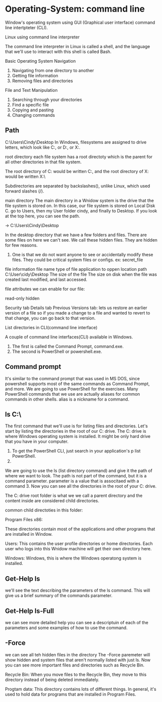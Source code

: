 # Operating-System: command line

Window's operating system
using GUI (Graphical user interface)
command line intertpteter (CLI).

Linux
using command line interpreter

The command line interpreter in Linux is called a shell,
and the language that we'll use to interact with this shell is called Bash.

Basic Operating System Navigation
1. Navigating from one directory to another
2. Getting file information
3. Removing files and directories

File and Text Manipulation

1. Searching through your directories
2. Find a specific file
3. Copying and pasting
4. Changing commands

## Path

C:\Users\Cindy\Desktop
In Windows, filesystems are assigned to drive letters, which look like C:, or D:, or X:.

root directory
each file system has a root directoty 
which is the parent for all other directories in that file system.

The root directory of C: would be written C:\,
and the root directory of X: would be written X:\


Subdirectories are separated by backslashes(\), unlike Linux, which used forward slashes (/).

main directory
The main directory in a Wnidow system is the drive that the file system is stored on.
In this case, our file system is stored on Local Disk C.
go to Users, then my User folder cindy, and finally to Desktop.
If you look at the top here, you can see the path.

-> C:\Users\Cindy\Desktop

In the desktop directory that we have a few folders and files.
There are some files on here we can't see.
We call these hidden files.
They are hidden for few reasons.
 1. One is that we do not want anyone to see or accidentally modify these files.
 They could be critical system files or configs.
  ex: secret_file
  
file information
file name
type of file
application to oppen
location path C:\User\cidy\Desktop
The size of the file
The size on disk
when the file was created
last modified,
and last accessed.

file attributes we can enable for our file:

read-only
hidden

Security tab
Details tab
Previous Versions tab: lets us restore an earlier version of a file
so if you made a change to a file and wanted to revert to that change, you can go back to that version.


List directories in CLI(command line interface)

A couple of command line interfaces(CLI) available in Windows.
1. The first is called the Command Prompt, command.exe.
2. The second is PowerShell or powershell.exe.

## Command prompt
It's similar to the command prompt that was used in MS DOS,
since powershell supports most of the same commands as Command Prompt, and more.
We are going to use PowerShell for the exercises.
Many PowerShell commands that we use are actually aliases for common commands in other shells.
alias is a nickname for a command.

## ls C:\

The first command that we'll use is for listing files and directories.
Let's start by listing the directories in the root of our C: drive.
The C: drive is where  Windows operating system is installed.
It might be only hard drive that you have in your computer.

1.  To get the PowerShell CLI, just search in your application's p list PowerShell.
2.  
We are going to use the ls (list directory command) and give it the path of where we want to look.
The path is not part of the command, but it is a command parameter.
parameter is a value that is associtaed with a command
3.
Now you can see all the directories in the root of your C: drive.

The C: drive root folder is what we we call a parent directory
and the content inside are considered child directories.

common child directoties in this folder:

Program Files x86:

These directories contain most of the applications and other programs that are installed in Window.

Users:
This contains the user profile directories or home directories.
Each user who logs into this Wnidow machine will get their own directory here.

Windows:
Windows, this is where the Windows operatong system is installed.


## Get-Help ls
we'll see the text describing the parameters of the ls command.
This will give us a brief summary of the commands parameter.

## Get-Help ls-Full
we can see more detailed help
you can see a descriptuin of each of the parameters and some examples of how to use the command.

## -Force
we can see all teh hidden files in the directory
The -Force paremeter will show hidden and system files that aren't normally listed with just ls.
Now you can see more important files and directories such as Recycle Bin.

Recycle Bin:
When you move files to the Recycle Bin, they move to this directory
instead of being deleted immediately.

Progtam data:
This directory contains lots of different things.
In general, it's used to hold data for programs that are installed in Program Files.










  

  
